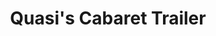 ---
title: "Quasi's Cabaret Trailer"
year: 1980
rating: 0
stars: ""
rewatched: false
permalink: "quasis-cabaret-trailer"
watched_on: 2024-05-16
---